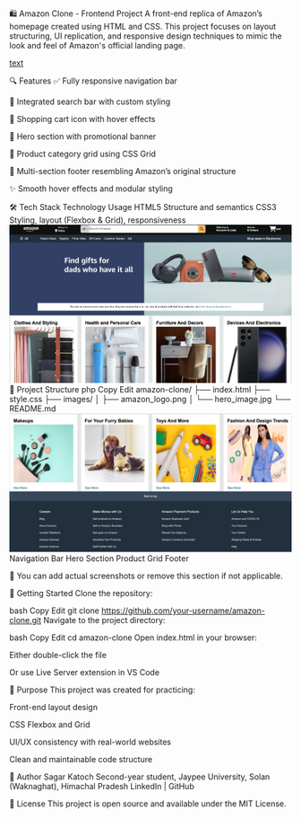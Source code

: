 🛍️ Amazon Clone - Frontend Project
A front-end replica of Amazon’s homepage created using HTML and CSS. This project focuses on layout structuring, UI replication, and responsive design techniques to mimic the look and feel of Amazon's official landing page.


[text](<../Screen Recording 2025-06-06 at 6.09.06 PM.mov>)




🔍 Features
✅ Fully responsive navigation bar

🔎 Integrated search bar with custom styling

🛒 Shopping cart icon with hover effects

🎯 Hero section with promotional banner

🧱 Product category grid using CSS Grid

📑 Multi-section footer resembling Amazon’s original structure

✨ Smooth hover effects and modular styling

🛠️ Tech Stack
Technology	Usage
HTML5	Structure and semantics
CSS3	Styling, layout (Flexbox & Grid), responsiveness
![alt text](image.png)
📂 Project Structure
php
Copy
Edit
amazon-clone/
├── index.html
├── style.css
├── images/
│   ├── amazon_logo.png
│   └── hero_image.jpg
└── README.md
![alt text](image-1.png)
Navigation Bar	Hero Section	Product Grid	Footer

📌 You can add actual screenshots or remove this section if not applicable.

🚀 Getting Started
Clone the repository:

bash
Copy
Edit
git clone https://github.com/your-username/amazon-clone.git
Navigate to the project directory:

bash
Copy
Edit
cd amazon-clone
Open index.html in your browser:

Either double-click the file

Or use Live Server extension in VS Code

🎯 Purpose
This project was created for practicing:

Front-end layout design

CSS Flexbox and Grid

UI/UX consistency with real-world websites

Clean and maintainable code structure

📌 Author
Sagar Katoch
Second-year student, Jaypee University, Solan (Waknaghat), Himachal Pradesh
LinkedIn | GitHub

📃 License
This project is open source and available under the MIT License.
